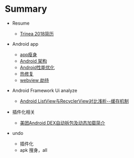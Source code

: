 # Summary

* Resume
	* [Trinea 2018简历](/androidnote/resume/trinea.md)

* Android app
	* [app瘦身](/androidnote/app/thinApk.md)
	* [Android 架构](/androidnote/app/architeture.md)
	* [Android性能优化](/androidnote/app/performance.md)
	* [热修复](/androidnote/app/hotfix.md)
	* [webview 劫持](/androidnote/app/httpdns.md)

* Android Framework Ui analyze
	* [Android ListView与RecyclerView对比浅析--缓存机制](https://mp.weixin.qq.com/s/_1-5REzMQibPLcK79Hz4gg)

	
* 插件化相关
	* [美团Android DEX自动拆包及动态加载简介](https://tech.meituan.com/mt-android-auto-split-dex.html)
	
* undo
	* 插件化
	* apk 搜身，all